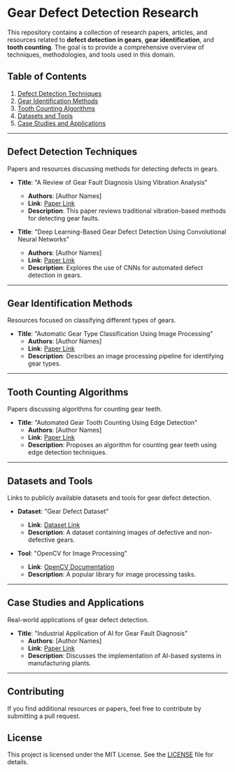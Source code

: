 # Gear Defect Detection Research

This repository contains a collection of research papers, articles, and resources related to **defect detection in gears**, **gear identification**, and **tooth counting**. The goal is to provide a comprehensive overview of techniques, methodologies, and tools used in this domain.

## Table of Contents
1. [Defect Detection Techniques](#defect-detection-techniques)
2. [Gear Identification Methods](#gear-identification-methods)
3. [Tooth Counting Algorithms](#tooth-counting-algorithms)
4. [Datasets and Tools](#datasets-and-tools)
5. [Case Studies and Applications](#case-studies-and-applications)

---

## Defect Detection Techniques
Papers and resources discussing methods for detecting defects in gears.

- **Title**: "A Review of Gear Fault Diagnosis Using Vibration Analysis"
  - **Authors**: [Author Names]
  - **Link**: [Paper Link](https://example.com)
  - **Description**: This paper reviews traditional vibration-based methods for detecting gear faults.

- **Title**: "Deep Learning-Based Gear Defect Detection Using Convolutional Neural Networks"
  - **Authors**: [Author Names]
  - **Link**: [Paper Link](https://example.com)
  - **Description**: Explores the use of CNNs for automated defect detection in gears.

---

## Gear Identification Methods
Resources focused on classifying different types of gears.

- **Title**: "Automatic Gear Type Classification Using Image Processing"
  - **Authors**: [Author Names]
  - **Link**: [Paper Link](https://example.com)
  - **Description**: Describes an image processing pipeline for identifying gear types.

---

## Tooth Counting Algorithms
Papers discussing algorithms for counting gear teeth.

- **Title**: "Automated Gear Tooth Counting Using Edge Detection"
  - **Authors**: [Author Names]
  - **Link**: [Paper Link](https://example.com)
  - **Description**: Proposes an algorithm for counting gear teeth using edge detection techniques.

---

## Datasets and Tools
Links to publicly available datasets and tools for gear defect detection.

- **Dataset**: "Gear Defect Dataset"
  - **Link**: [Dataset Link](https://example.com)
  - **Description**: A dataset containing images of defective and non-defective gears.

- **Tool**: "OpenCV for Image Processing"
  - **Link**: [OpenCV Documentation](https://opencv.org)
  - **Description**: A popular library for image processing tasks.

---

## Case Studies and Applications
Real-world applications of gear defect detection.

- **Title**: "Industrial Application of AI for Gear Fault Diagnosis"
  - **Authors**: [Author Names]
  - **Link**: [Paper Link](https://example.com)
  - **Description**: Discusses the implementation of AI-based systems in manufacturing plants.

---

## Contributing
If you find additional resources or papers, feel free to contribute by submitting a pull request.

## License
This project is licensed under the MIT License. See the [LICENSE](LICENSE) file for details.
